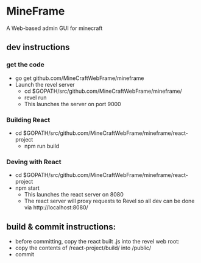 # MineFrame
A Web-based admin GUI for minecraft
## dev instructions
### get the code
* go get github.com/MineCraftWebFrame/mineframe
* Launch the revel server
  * cd $GOPATH/src/github.com/MineCraftWebFrame/mineframe/
  * revel run
  * This launches the server on port 9000
### Building React
* cd $GOPATH/src/github.com/MineCraftWebFrame/mineframe/react-project
  * npm run build

### Deving with React
* cd $GOPATH/src/github.com/MineCraftWebFrame/mineframe/react-project
* npm start
  * This launches the react server on 8080
  * The react server will proxy requests to Revel so all dev can be done via http://localhost:8080/
## build & commit instructions:
* before committing, copy the react built .js into the revel web root:
* copy the contents of /react-project/build/ into /public/
* commit
